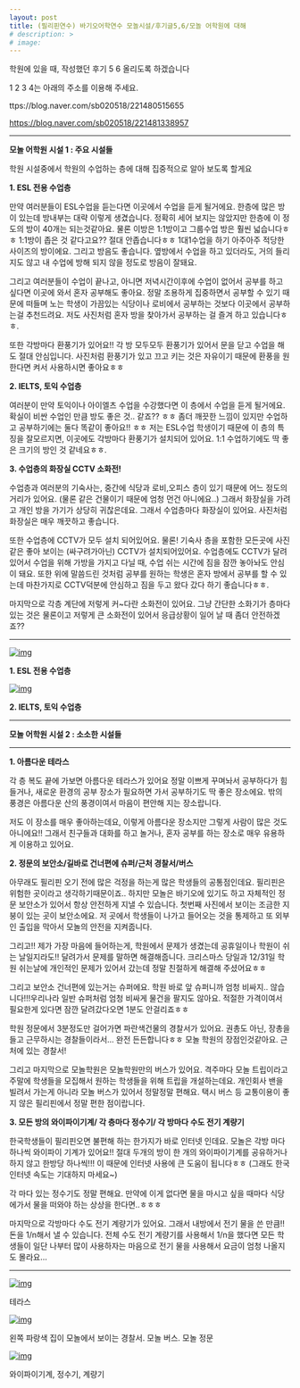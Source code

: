 ```yaml
---
layout: post
title: (필리핀연수) 바기오어학연수 모놀시설/후기글5,6/모놀 어학원에 대해
# description: >
# image: 
---
```


 학원에 있을 때, 작성했던 후기 5 6 올리도록 하겠습니다

1 2 3 4는 아래의 주소를 이용해 주세요.

ttps://blog.naver.com/sb020518/221480515655

https://blog.naver.com/sb020518/221481338957

***
**모놀 어학원 시설 1 : 주요 시설들**



학원 시설중에서 학원의 수업하는 층에 대해 집중적으로 알아 보도록 할게요

**1. ESL 전용 수업층**

만약 여러분들이 ESL수업을 듣는다면 이곳에서 수업을 듣게 될거에요. 한층에 많은 방이 있는데 방내부는 대략 이렇게 생겼습니다. 정확히 세어 보지는 않았지만 한층에 이 정도의 방이 40개는 되는것같아요. 물론 이방은 1:1방이고 그룹수업 방은 훨씬 넓습니다ㅎㅎ 1:1방이 좁은 것 같다고요?? 절대 안좁습니다ㅎㅎ 1대1수업을 하기 아주아주 적당한 사이즈의 방이에요. 그리고 방음도 좋습니다. 옆방에서 수업을 하고 있더라도, 거의 들리지도 않고 내 수업에 방해 되지 않을 정도로 방음이 잘돼요.

그리고 여러분들이 수업이 끝나고, 아니면 저녁시간이후에 수업이 없어서 공부를 하고 싶다면 이곳에 와서 혼자 공부해도 좋아요. 정말 조용하게 집중하면서 공부할 수 있기 때문에 떠들며 노는 학생이 가끔있는 식당이나 로비에서 공부하는 것보다 이곳에서 공부하는걸 추천드려요. 저도 사진처럼 혼자 방을 찾아가서 공부하는 걸 즐겨 하고 있습니다ㅎㅎ.

또한 각방마다 환풍기가 있어요!! 각 방 모두모두 환풍기가 있어서 문을 닫고 수업을 해도 절대 안심입니다. 사진처럼 환풍기가 있고 끄고 키는 것은 자유이기 때문에 환풍을 원한다면 켜서 사용하시면 좋아요ㅎㅎ



**2. IELTS, 토익 수업층**

여러분이 만약 토익이나 아이엘츠 수업을 수강했다면 이 층에서 수업을 듣게 될거에요. 확실이 비싼 수업인 만큼 방도 좋은 것.. 같죠?? ㅎㅎ 좀더 깨끗한 느낌이 있지만 수업하고 공부하기에는 둘다 똑같이 좋아요!! ㅎㅎ 저는 ESL수업 학생이기 때문에 이 층의 특징을 잘모르지면, 이곳에도 각방마다 환풍기가 설치되어 있어요. 1:1 수업하기에도 딱 좋은 크기의 방인 것 같네요ㅎㅎ.



**3. 수업층의 화장실 CCTV 소화전!**

수업층과 여러분의 기숙사는, 중간에 식당과 로비,오피스 층이 있기 때문에 어느 정도의 거리가 있어요. (물론 같은 건물이기 때문에 엄청 먼건 아니에요..) 그래서 화장실을 가려고 개인 방을 가기가 상당히 귀찮은데요. 그래서 수업층마다 화장실이 있어요. 사진처럼 화장실은 매우 깨끗하고 좋습니다.

또한 수업층에 CCTV가 모두 설치 되어있어요. 물론! 기숙사 층을 포함한 모든곳에 사진 같은 좋아 보이는 (싸구려가아닌) CCTV가 설치되어있어요. 수업층에도 CCTV가 달려있어서 수업을 위해 가방을 가지고 다닐 때, 수업 쉬는 시간에 짐을 잠깐 놓아놔도 안심이 돼요. 또한 위에 말씀드린 것처럼 공부를 원하는 학생은 혼자 방에서 공부를 할 수 있는데 마찬가지로 CCTV덕분에 안심하고 짐을 두고 왔다 갔다 하기 좋습니다ㅎㅎ. 

마지막으로 각층 계단에 저렇게 커~다란 소화전이 있어요. 그냥 간단한 소화기가 층마다 있는 것은 물론이고 저렇게 큰 소화전이 있어서 응급상황이 일어 날 때 좀더 안전하겠죠?? 





***

[![img](https://postfiles.pstatic.net/MjAxOTAzMDhfNyAg/MDAxNTUyMDIyOTY0NjUx.gY9zX-ifq_QgCZkhOkeoeCZePhViZehyjJme8jGpfucg.rknH4kjbvu4fm8xfUG8y64I_yVwHfb88KUilubh4AvEg.PNG.sb020518/image.png?type=w773)](https://blog.naver.com/PostView.nhn?blogId=sb020518&logNo=221483309570&categoryNo=10&parentCategoryNo=0&viewDate=&currentPage=1&postListTopCurrentPage=&from=postList&userTopListOpen=true&userTopListCount=5&userTopListManageOpen=false&userTopListCurrentPage=1#)

**1. ESL 전용 수업층**

[![img](https://postfiles.pstatic.net/MjAxOTAzMDhfMTQz/MDAxNTUyMDIzMDQ1ODQ4.7_y2YdsDAKKnlSETMp-BpalpdZHC26l5OoQvPbP-vzgg.5jORO7uoP-yEa9ggHSIHm2HBM8YisD0KsUZwSxs0Y3Ig.PNG.sb020518/image.png?type=w773)](https://blog.naver.com/PostView.nhn?blogId=sb020518&logNo=221483309570&categoryNo=10&parentCategoryNo=0&viewDate=&currentPage=1&postListTopCurrentPage=&from=postList&userTopListOpen=true&userTopListCount=5&userTopListManageOpen=false&userTopListCurrentPage=1#)

**2. IELTS, 토익 수업층**

***

**모놀 어학원 시설 2 : 소소한 시설들**

****

**1. 아름다운 테라스**

각 층 복도 끝에 가보면 아름다운 테라스가 있어요 정말 이쁘게 꾸며놔서 공부하다가 힘들거나, 새로운 환경의 공부 장소가 필요하면 가서 공부하기도 딱 좋은 장소에요. 밖의 풍경은 아름다운 산의 풍경이여서 마음이 편안해 지는 장소랍니다.

저도 이 장소를 매우 좋아하는데요, 이렇게 아름다운 장소지만 그렇게 사람이 많은 것도 아니에요!! 그래서 친구들과 대화를 하고 놀거나, 혼자 공부를 하는 장소로 매우 유용하게 이용하고 있어요. 



**2. 정문의 보안소/길바로 건너편에 슈퍼/근처 경찰서/버스**

아무래도 필리핀 오기 전에 많은 걱정을 하는게 많은 학생들의 공통점인데요. 필리핀은 위험한 곳이라고 생각하기때문이죠.. 하지만 모놀은 바기오에 있기도 하고 자체적인 정문 보안소가 있어서 항상 안전하게 지낼 수 있습니다. 첫번째 사진에서 보이는 조금한 지붕이 있는 곳이 보안소에요. 저 곳에서 학생들이 나가고 들어오는 것을 통제하고 또 외부인 출입을 막아서 모놀의 안전을 지켜줍니다. 

그리고!! 제가 가장 마음에 들어하는게, 학원에서 문제가 생겼는데 공휴일이나 학원이 쉬는 날일지라도!! 달려가서 문제를 말하면 해결해줍니다. 크리스마스 당일과 12/31일 학원 쉬는날에 개인적인 문제가 있어서 갔는데 정말 친절하게 해결해 주셨어요ㅎㅎ 

그리고 보안소 건너편에 있는거는 슈퍼에요. 학원 바로 앞 슈퍼니까 엄청 비싸지.. 않습니다!!!우리나라 일반 슈퍼처럼 엄청 비싸게 물건을 팔지도 않아요. 적절한 가격이여서 필요한게 있다면 잠깐 달려갔다오면 1분도 안걸리죠ㅎㅎ

학원 정문에서 3분정도만 걸어가면 파란색건물의 경찰서가 있어요. 권총도 아닌, 장총을 들고 근무하시는 경찰들이라서… 완전 든든합니다ㅎㅎ 모놀 학원의 장점인것같아요. 근처에 있는 경찰서!

그리고 마지막으로 모놀학원은 모놀학원만의 버스가 있어요. 격주마다 모놀 트립이라고 주말에 학생들을 모집해서 원하는 학생들을 위해 트립을 개설하는데요. 개인회사 밴을 빌려서 가는게 아니라 모놀 버스가 있어서 정말정말 편해요. 택시 버스 등 교통이용이 좋지 않은 필리핀에서 정말 편한 점이랍니다. 



**3. 모든 방의 와이파이기계/ 각 층마다 정수기/ 각 방마다 수도 전기 계량기** 

한국학생들이 필리핀오면 불편해 하는 한가지가 바로 인터넷 인데요. 모놀은 각방 마다 하나씩 와이파이 기계가 있어요!! 절대 두개의 방이 한 개의 와이파이기계를 공유하거나 하지 않고 한방당 하나씩!!! 이 때문에 인터넷 사용에 큰 도움이 됩니다ㅎㅎ (그래도 한국 인터넷 속도는 기대하지 마세요~)

각 마다 있는 정수기도 정말 편해요. 만약에 이게 없다면 물을 마시고 싶을 때마다 식당에가서 물을 떠와야 하는 상상을 한다면..ㅎㅎㅎ

마지막으로 각방마다 수도 전기 계량기가 있어요. 그래서 내방에서 전기 물을 쓴 만큼!! 돈을 1/n해서 낼 수 있습니다. 전체 수도 전기 계량기를 사용해서 1/n을 했다면 모든 학생들이 일단 나부터 많이 사용하자는 마음으로 전기 물을 사용해서 요금이 엄청 나올지도 몰라요…

***

[![img](https://postfiles.pstatic.net/MjAxOTAzMDhfMTc3/MDAxNTUyMDIzNDAzNDMx.-Des53Pi90zp33SGfzRCu8ezHD6D-zsATsH20ubBVN0g.-QGWtx-lVigxWpKJLVQSNxifsSs-yIfe8mrk9utq2Y8g.PNG.sb020518/image.png?type=w773)](https://blog.naver.com/PostView.nhn?blogId=sb020518&logNo=221483309570&categoryNo=10&parentCategoryNo=0&viewDate=&currentPage=1&postListTopCurrentPage=&from=postList&userTopListOpen=true&userTopListCount=5&userTopListManageOpen=false&userTopListCurrentPage=1#)

테라스

[![img](https://postfiles.pstatic.net/MjAxOTAzMDhfMjIx/MDAxNTUyMDIzNDEwMzM1.IW51bhq4ZHYIvahUTDxx-WkH_u0LJNV7H5rBwrH6qOwg.oRawa3MM3ZGvfQy-XiJWjagEU_9Ao3u99WoXH72WBjMg.PNG.sb020518/image.png?type=w773)](https://blog.naver.com/PostView.nhn?blogId=sb020518&logNo=221483309570&categoryNo=10&parentCategoryNo=0&viewDate=&currentPage=1&postListTopCurrentPage=&from=postList&userTopListOpen=true&userTopListCount=5&userTopListManageOpen=false&userTopListCurrentPage=1#)

왼쪽 파랑색 집이 모놀에서 보이는 경찰서. 모놀 버스. 모놀 정문

[![img](https://postfiles.pstatic.net/MjAxOTAzMDhfMTkx/MDAxNTUyMDIzNDE1NTcz.dTr_MmT6S1pqnIStLSD_x_sVWBuSuUCyggMAwgqG5Twg.3M3FofiKcFQVUJ6WK2XBl0oEsgsVaRamKBlGqkUFv3og.PNG.sb020518/image.png?type=w773)](https://blog.naver.com/PostView.nhn?blogId=sb020518&logNo=221483309570&categoryNo=10&parentCategoryNo=0&viewDate=&currentPage=1&postListTopCurrentPage=&from=postList&userTopListOpen=true&userTopListCount=5&userTopListManageOpen=false&userTopListCurrentPage=1#)

와이파이기계, 정수기, 계량기